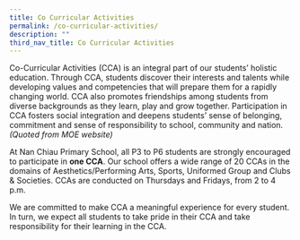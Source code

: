 ```yaml
---
title: Co Curricular Activities
permalink: /co-curricular-activities/
description: ""
third_nav_title: Co Curricular Activities
---
```

Co-Curricular Activities (CCA) is an integral part of our students’ holistic education. Through CCA, students discover their interests and talents while developing values and competencies that will prepare them for a rapidly changing world. CCA also promotes friendships among students from diverse backgrounds as they learn, play and grow together. Participation in CCA fosters social integration and deepens students’ sense of belonging, commitment and sense of responsibility to school, community and nation.
*(Quoted from MOE website)*

At Nan Chiau Primary School, all P3 to P6 students are strongly encouraged to participate in **one CCA**. Our school offers a wide range of 20 CCAs in the domains of Aesthetics/Performing Arts, Sports, Uniformed Group and Clubs & Societies. CCAs are conducted on Thursdays and Fridays, from 2 to 4 p.m.

We are committed to make CCA a meaningful experience for every student. In turn, we expect all students to take pride in their CCA and take responsibility for their learning in the CCA.